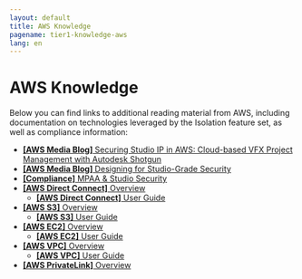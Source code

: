 ```yaml
---
layout: default
title: AWS Knowledge
pagename: tier1-knowledge-aws
lang: en
---
```


# AWS Knowledge

Below you can find links to additional reading material from AWS, including documentation on technologies leveraged by the Isolation feature set, as well as compliance information:

- [**[AWS Media Blog]** Securing Studio IP in AWS: Cloud-based VFX Project Management with Autodesk Shotgun](https://aws.amazon.com/blogs/media/securing-studio-ip-in-aws-cloud-based-vfx-project-management-with-autodesk-shotgun/)
- [**[AWS Media Blog]** Designing for Studio-Grade Security](https://aws.amazon.com/blogs/media/designing-for-studio-grade-security/)
- [**[Compliance]** MPAA & Studio Security](https://aws.amazon.com/compliance/mpaa/)
- [**[AWS Direct Connect]** Overview](https://aws.amazon.com/directconnect/)
  - [**[AWS Direct Connect]** User Guide](https://docs.aws.amazon.com/directconnect/latest/UserGuide/Welcome.html)
- [**[AWS S3]** Overview](https://aws.amazon.com/s3/)
  - [**[AWS S3]** User Guide](https://docs.aws.amazon.com/AmazonS3/latest/gsg/GetStartedWithS3.html)
- [**[AWS EC2]** Overview](https://aws.amazon.com/ec2/)
  - [**[AWS EC2]** User Guide](https://docs.aws.amazon.com/ec2/index.html)
- [**[AWS VPC]** Overview](https://aws.amazon.com/vpc/)
  - [**[AWS VPC]** User Guide](https://docs.aws.amazon.com/vpc/latest/userguide/what-is-amazon-vpc.html)
- [**[AWS PrivateLink]** Overview](https://aws.amazon.com/privatelink/)
